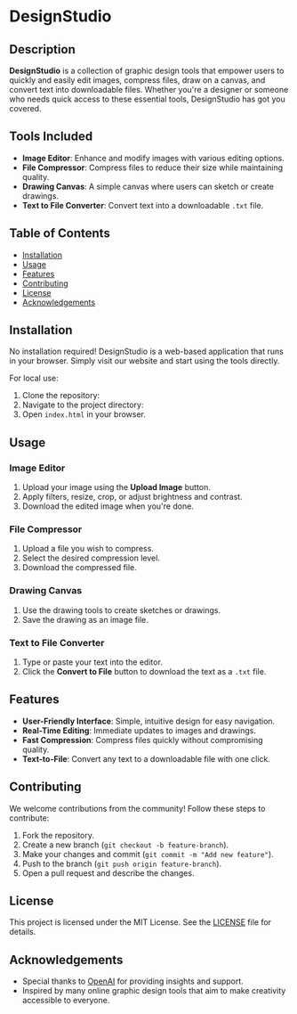 # DesignStudio

## Description
**DesignStudio** is a collection of graphic design tools that empower users to quickly and easily edit images, compress files, draw on a canvas, and convert text into downloadable files. Whether you're a designer or someone who needs quick access to these essential tools, DesignStudio has got you covered.

## Tools Included
- **Image Editor**: Enhance and modify images with various editing options.
- **File Compressor**: Compress files to reduce their size while maintaining quality.
- **Drawing Canvas**: A simple canvas where users can sketch or create drawings.
- **Text to File Converter**: Convert text into a downloadable `.txt` file.

## Table of Contents
- [Installation](#installation)
- [Usage](#usage)
- [Features](#features)
- [Contributing](#contributing)
- [License](#license)
- [Acknowledgements](#acknowledgements)

## Installation
No installation required! DesignStudio is a web-based application that runs in your browser. Simply visit our website and start using the tools directly.

For local use:
1. Clone the repository:
2. Navigate to the project directory:
3. Open `index.html` in your browser.

## Usage

### Image Editor
1. Upload your image using the **Upload Image** button.
2. Apply filters, resize, crop, or adjust brightness and contrast.
3. Download the edited image when you're done.

### File Compressor
1. Upload a file you wish to compress.
2. Select the desired compression level.
3. Download the compressed file.

### Drawing Canvas
1. Use the drawing tools to create sketches or drawings.
2. Save the drawing as an image file.

### Text to File Converter
1. Type or paste your text into the editor.
2. Click the **Convert to File** button to download the text as a `.txt` file.

## Features
- **User-Friendly Interface**: Simple, intuitive design for easy navigation.
- **Real-Time Editing**: Immediate updates to images and drawings.
- **Fast Compression**: Compress files quickly without compromising quality.
- **Text-to-File**: Convert any text to a downloadable file with one click.

## Contributing
We welcome contributions from the community! Follow these steps to contribute:
1. Fork the repository.
2. Create a new branch (`git checkout -b feature-branch`).
3. Make your changes and commit (`git commit -m "Add new feature"`).
4. Push to the branch (`git push origin feature-branch`).
5. Open a pull request and describe the changes.

## License
This project is licensed under the MIT License. See the [LICENSE](LICENSE) file for details.

## Acknowledgements
- Special thanks to [OpenAI](https://openai.com) for providing insights and support.
- Inspired by many online graphic design tools that aim to make creativity accessible to everyone.
